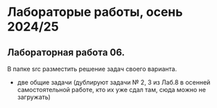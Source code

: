 # Лабораторые работы, осень 2024/25

## Лабораторная работа 06.

В папке src разместить решение задач своего варианта. 
+ две общие задачи (дублируют задачи № 2, 3 из Лаб.8 в осенней самостоятельной работе, кто их уже сдал там, сюда можно не загружать)



